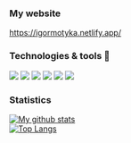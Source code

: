 ### My website
https://igormotyka.netlify.app/

### Technologies & tools 🔨

![](https://img.shields.io/badge/React-A-green?logo=react) 
![](https://img.shields.io/badge/Gatsby-A-green?logo=gatsby)
![](https://img.shields.io/badge/Figma-A-green?logo=figma)
![](https://img.shields.io/badge/MongoDb-B+-yellow?logo=mongodb)
![](https://img.shields.io/badge/Typescript-B+-yellow?logo=typescript)
![](https://img.shields.io/badge/Microsoft's_Java-B+-yellow?logo=c#)

### Statistics 
[![My github stats](https://github-readme-stats.vercel.app/api?username=anav0&count_private=true&show_icons=true&theme=graywhite)](https://github.com/anav0/github-readme-stats)\
[![Top Langs](https://github-readme-stats.vercel.app/api/top-langs/?username=anav0&count_private=true&show_icons=true&theme=graywhite)](https://github.com/anav0/github-readme-stats)
